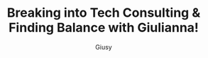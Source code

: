 ---
title: "Breaking into Tech Consulting & Finding Balance with Giulianna!"
pubDate: 03/23/2025 07:00
author: "Giusy"
tags:
  - Consulting
  - Tech
imgUrl: '../../assets/blog/giulianna.jpeg'
description: 'Meet Giulianna, a New York-based tech consultant. In this episode, she talks about how she landed her dream role, the key skills for success, and how she manages work-life balance in a demanding industry. If you’re interested in consulting careers, mental health, or career growth, this episode is for you!'
podcastLink: 'https://creators.spotify.com/pod/show/byewanxiety/episodes/Breaking-into-Tech-Consulting--Finding-Balance-with-Giulianna-e2vlu4j'
youTubeLink: "https://youtu.be/wfIlT0qQVKQ"
---